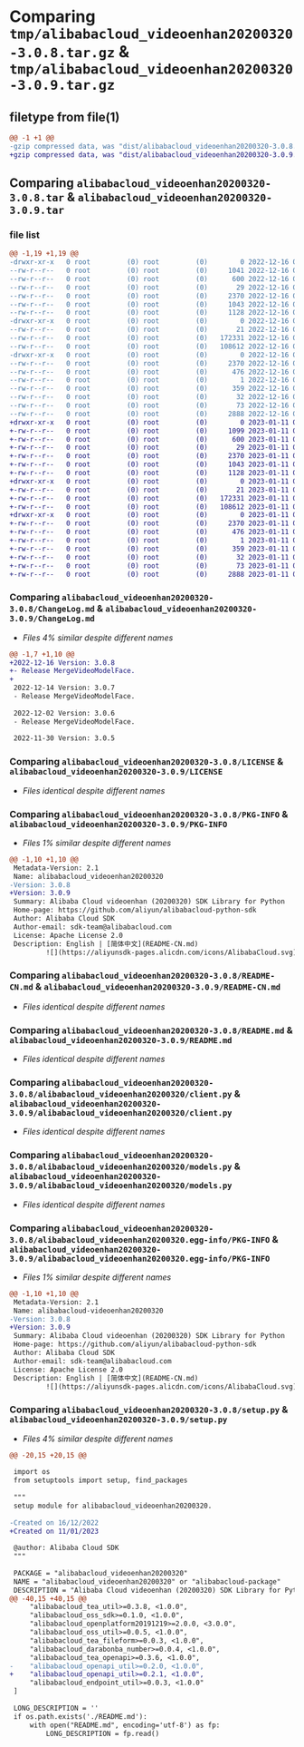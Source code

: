 # Comparing `tmp/alibabacloud_videoenhan20200320-3.0.8.tar.gz` & `tmp/alibabacloud_videoenhan20200320-3.0.9.tar.gz`

## filetype from file(1)

```diff
@@ -1 +1 @@
-gzip compressed data, was "dist/alibabacloud_videoenhan20200320-3.0.8.tar", last modified: Fri Dec 16 05:26:56 2022, max compression
+gzip compressed data, was "dist/alibabacloud_videoenhan20200320-3.0.9.tar", last modified: Wed Jan 11 02:55:52 2023, max compression
```

## Comparing `alibabacloud_videoenhan20200320-3.0.8.tar` & `alibabacloud_videoenhan20200320-3.0.9.tar`

### file list

```diff
@@ -1,19 +1,19 @@
-drwxr-xr-x   0 root         (0) root         (0)        0 2022-12-16 05:26:56.000000 alibabacloud_videoenhan20200320-3.0.8/
--rw-r--r--   0 root         (0) root         (0)     1041 2022-12-16 05:26:56.000000 alibabacloud_videoenhan20200320-3.0.8/ChangeLog.md
--rw-r--r--   0 root         (0) root         (0)      600 2022-12-16 05:26:56.000000 alibabacloud_videoenhan20200320-3.0.8/LICENSE
--rw-r--r--   0 root         (0) root         (0)       29 2022-12-16 05:26:56.000000 alibabacloud_videoenhan20200320-3.0.8/MANIFEST.in
--rw-r--r--   0 root         (0) root         (0)     2370 2022-12-16 05:26:56.000000 alibabacloud_videoenhan20200320-3.0.8/PKG-INFO
--rw-r--r--   0 root         (0) root         (0)     1043 2022-12-16 05:26:56.000000 alibabacloud_videoenhan20200320-3.0.8/README-CN.md
--rw-r--r--   0 root         (0) root         (0)     1128 2022-12-16 05:26:56.000000 alibabacloud_videoenhan20200320-3.0.8/README.md
-drwxr-xr-x   0 root         (0) root         (0)        0 2022-12-16 05:26:56.000000 alibabacloud_videoenhan20200320-3.0.8/alibabacloud_videoenhan20200320/
--rw-r--r--   0 root         (0) root         (0)       21 2022-12-16 05:26:56.000000 alibabacloud_videoenhan20200320-3.0.8/alibabacloud_videoenhan20200320/__init__.py
--rw-r--r--   0 root         (0) root         (0)   172331 2022-12-16 05:26:56.000000 alibabacloud_videoenhan20200320-3.0.8/alibabacloud_videoenhan20200320/client.py
--rw-r--r--   0 root         (0) root         (0)   108612 2022-12-16 05:26:56.000000 alibabacloud_videoenhan20200320-3.0.8/alibabacloud_videoenhan20200320/models.py
-drwxr-xr-x   0 root         (0) root         (0)        0 2022-12-16 05:26:56.000000 alibabacloud_videoenhan20200320-3.0.8/alibabacloud_videoenhan20200320.egg-info/
--rw-r--r--   0 root         (0) root         (0)     2370 2022-12-16 05:26:56.000000 alibabacloud_videoenhan20200320-3.0.8/alibabacloud_videoenhan20200320.egg-info/PKG-INFO
--rw-r--r--   0 root         (0) root         (0)      476 2022-12-16 05:26:56.000000 alibabacloud_videoenhan20200320-3.0.8/alibabacloud_videoenhan20200320.egg-info/SOURCES.txt
--rw-r--r--   0 root         (0) root         (0)        1 2022-12-16 05:26:56.000000 alibabacloud_videoenhan20200320-3.0.8/alibabacloud_videoenhan20200320.egg-info/dependency_links.txt
--rw-r--r--   0 root         (0) root         (0)      359 2022-12-16 05:26:56.000000 alibabacloud_videoenhan20200320-3.0.8/alibabacloud_videoenhan20200320.egg-info/requires.txt
--rw-r--r--   0 root         (0) root         (0)       32 2022-12-16 05:26:56.000000 alibabacloud_videoenhan20200320-3.0.8/alibabacloud_videoenhan20200320.egg-info/top_level.txt
--rw-r--r--   0 root         (0) root         (0)       73 2022-12-16 05:26:56.000000 alibabacloud_videoenhan20200320-3.0.8/setup.cfg
--rw-r--r--   0 root         (0) root         (0)     2888 2022-12-16 05:26:56.000000 alibabacloud_videoenhan20200320-3.0.8/setup.py
+drwxr-xr-x   0 root         (0) root         (0)        0 2023-01-11 02:55:52.000000 alibabacloud_videoenhan20200320-3.0.9/
+-rw-r--r--   0 root         (0) root         (0)     1099 2023-01-11 02:55:52.000000 alibabacloud_videoenhan20200320-3.0.9/ChangeLog.md
+-rw-r--r--   0 root         (0) root         (0)      600 2023-01-11 02:55:52.000000 alibabacloud_videoenhan20200320-3.0.9/LICENSE
+-rw-r--r--   0 root         (0) root         (0)       29 2023-01-11 02:55:52.000000 alibabacloud_videoenhan20200320-3.0.9/MANIFEST.in
+-rw-r--r--   0 root         (0) root         (0)     2370 2023-01-11 02:55:52.000000 alibabacloud_videoenhan20200320-3.0.9/PKG-INFO
+-rw-r--r--   0 root         (0) root         (0)     1043 2023-01-11 02:55:52.000000 alibabacloud_videoenhan20200320-3.0.9/README-CN.md
+-rw-r--r--   0 root         (0) root         (0)     1128 2023-01-11 02:55:52.000000 alibabacloud_videoenhan20200320-3.0.9/README.md
+drwxr-xr-x   0 root         (0) root         (0)        0 2023-01-11 02:55:52.000000 alibabacloud_videoenhan20200320-3.0.9/alibabacloud_videoenhan20200320/
+-rw-r--r--   0 root         (0) root         (0)       21 2023-01-11 02:55:52.000000 alibabacloud_videoenhan20200320-3.0.9/alibabacloud_videoenhan20200320/__init__.py
+-rw-r--r--   0 root         (0) root         (0)   172331 2023-01-11 02:55:52.000000 alibabacloud_videoenhan20200320-3.0.9/alibabacloud_videoenhan20200320/client.py
+-rw-r--r--   0 root         (0) root         (0)   108612 2023-01-11 02:55:52.000000 alibabacloud_videoenhan20200320-3.0.9/alibabacloud_videoenhan20200320/models.py
+drwxr-xr-x   0 root         (0) root         (0)        0 2023-01-11 02:55:52.000000 alibabacloud_videoenhan20200320-3.0.9/alibabacloud_videoenhan20200320.egg-info/
+-rw-r--r--   0 root         (0) root         (0)     2370 2023-01-11 02:55:52.000000 alibabacloud_videoenhan20200320-3.0.9/alibabacloud_videoenhan20200320.egg-info/PKG-INFO
+-rw-r--r--   0 root         (0) root         (0)      476 2023-01-11 02:55:52.000000 alibabacloud_videoenhan20200320-3.0.9/alibabacloud_videoenhan20200320.egg-info/SOURCES.txt
+-rw-r--r--   0 root         (0) root         (0)        1 2023-01-11 02:55:52.000000 alibabacloud_videoenhan20200320-3.0.9/alibabacloud_videoenhan20200320.egg-info/dependency_links.txt
+-rw-r--r--   0 root         (0) root         (0)      359 2023-01-11 02:55:52.000000 alibabacloud_videoenhan20200320-3.0.9/alibabacloud_videoenhan20200320.egg-info/requires.txt
+-rw-r--r--   0 root         (0) root         (0)       32 2023-01-11 02:55:52.000000 alibabacloud_videoenhan20200320-3.0.9/alibabacloud_videoenhan20200320.egg-info/top_level.txt
+-rw-r--r--   0 root         (0) root         (0)       73 2023-01-11 02:55:52.000000 alibabacloud_videoenhan20200320-3.0.9/setup.cfg
+-rw-r--r--   0 root         (0) root         (0)     2888 2023-01-11 02:55:52.000000 alibabacloud_videoenhan20200320-3.0.9/setup.py
```

### Comparing `alibabacloud_videoenhan20200320-3.0.8/ChangeLog.md` & `alibabacloud_videoenhan20200320-3.0.9/ChangeLog.md`

 * *Files 4% similar despite different names*

```diff
@@ -1,7 +1,10 @@
+2022-12-16 Version: 3.0.8
+- Release MergeVideoModelFace.
+
 2022-12-14 Version: 3.0.7
 - Release MergeVideoModelFace.
 
 2022-12-02 Version: 3.0.6
 - Release MergeVideoModelFace.
 
 2022-11-30 Version: 3.0.5
```

### Comparing `alibabacloud_videoenhan20200320-3.0.8/LICENSE` & `alibabacloud_videoenhan20200320-3.0.9/LICENSE`

 * *Files identical despite different names*

### Comparing `alibabacloud_videoenhan20200320-3.0.8/PKG-INFO` & `alibabacloud_videoenhan20200320-3.0.9/PKG-INFO`

 * *Files 1% similar despite different names*

```diff
@@ -1,10 +1,10 @@
 Metadata-Version: 2.1
 Name: alibabacloud_videoenhan20200320
-Version: 3.0.8
+Version: 3.0.9
 Summary: Alibaba Cloud videoenhan (20200320) SDK Library for Python
 Home-page: https://github.com/aliyun/alibabacloud-python-sdk
 Author: Alibaba Cloud SDK
 Author-email: sdk-team@alibabacloud.com
 License: Apache License 2.0
 Description: English | [简体中文](README-CN.md)
         ![](https://aliyunsdk-pages.alicdn.com/icons/AlibabaCloud.svg)
```

### Comparing `alibabacloud_videoenhan20200320-3.0.8/README-CN.md` & `alibabacloud_videoenhan20200320-3.0.9/README-CN.md`

 * *Files identical despite different names*

### Comparing `alibabacloud_videoenhan20200320-3.0.8/README.md` & `alibabacloud_videoenhan20200320-3.0.9/README.md`

 * *Files identical despite different names*

### Comparing `alibabacloud_videoenhan20200320-3.0.8/alibabacloud_videoenhan20200320/client.py` & `alibabacloud_videoenhan20200320-3.0.9/alibabacloud_videoenhan20200320/client.py`

 * *Files identical despite different names*

### Comparing `alibabacloud_videoenhan20200320-3.0.8/alibabacloud_videoenhan20200320/models.py` & `alibabacloud_videoenhan20200320-3.0.9/alibabacloud_videoenhan20200320/models.py`

 * *Files identical despite different names*

### Comparing `alibabacloud_videoenhan20200320-3.0.8/alibabacloud_videoenhan20200320.egg-info/PKG-INFO` & `alibabacloud_videoenhan20200320-3.0.9/alibabacloud_videoenhan20200320.egg-info/PKG-INFO`

 * *Files 1% similar despite different names*

```diff
@@ -1,10 +1,10 @@
 Metadata-Version: 2.1
 Name: alibabacloud-videoenhan20200320
-Version: 3.0.8
+Version: 3.0.9
 Summary: Alibaba Cloud videoenhan (20200320) SDK Library for Python
 Home-page: https://github.com/aliyun/alibabacloud-python-sdk
 Author: Alibaba Cloud SDK
 Author-email: sdk-team@alibabacloud.com
 License: Apache License 2.0
 Description: English | [简体中文](README-CN.md)
         ![](https://aliyunsdk-pages.alicdn.com/icons/AlibabaCloud.svg)
```

### Comparing `alibabacloud_videoenhan20200320-3.0.8/setup.py` & `alibabacloud_videoenhan20200320-3.0.9/setup.py`

 * *Files 4% similar despite different names*

```diff
@@ -20,15 +20,15 @@
 
 import os
 from setuptools import setup, find_packages
 
 """
 setup module for alibabacloud_videoenhan20200320.
 
-Created on 16/12/2022
+Created on 11/01/2023
 
 @author: Alibaba Cloud SDK
 """
 
 PACKAGE = "alibabacloud_videoenhan20200320"
 NAME = "alibabacloud_videoenhan20200320" or "alibabacloud-package"
 DESCRIPTION = "Alibaba Cloud videoenhan (20200320) SDK Library for Python"
@@ -40,15 +40,15 @@
     "alibabacloud_tea_util>=0.3.8, <1.0.0",
     "alibabacloud_oss_sdk>=0.1.0, <1.0.0",
     "alibabacloud_openplatform20191219>=2.0.0, <3.0.0",
     "alibabacloud_oss_util>=0.0.5, <1.0.0",
     "alibabacloud_tea_fileform>=0.0.3, <1.0.0",
     "alibabacloud_darabonba_number>=0.0.4, <1.0.0",
     "alibabacloud_tea_openapi>=0.3.6, <1.0.0",
-    "alibabacloud_openapi_util>=0.2.0, <1.0.0",
+    "alibabacloud_openapi_util>=0.2.1, <1.0.0",
     "alibabacloud_endpoint_util>=0.0.3, <1.0.0"
 ]
 
 LONG_DESCRIPTION = ''
 if os.path.exists('./README.md'):
     with open("README.md", encoding='utf-8') as fp:
         LONG_DESCRIPTION = fp.read()
```

